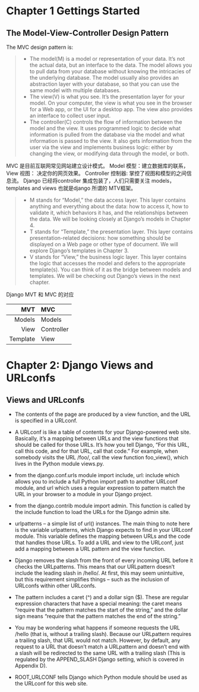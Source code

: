 # Chapter 1 Gettings Started
## The Model-View-Controller Design Pattern
The MVC design pattern is:
> - The model(M) is a model or representation of your data. It’s not the actual data, but an interface to the data. The model allows you to pull data from your database without knowing the intricacies of the underlying database. The model usually also provides an abstraction layer with your database, so that you can use the same model with multiple databases.
> - The view(V) is what you see. It’s the presentation layer for your model. On your computer, the view is what you see in the browser for a Web app, or the UI for a desktop app. The view also provides an interface to collect user input.
> - The controller(C) controls the flow of information between the model and the view. It uses programmed logic to decide what information is pulled from the database via the model and what information is passed to the view. It also gets information from the user via the view and implements business logic: either by changing the view, or modifying data through the model, or both.

MVC 是目前互联网常见网站建立设计模式。 Model 模型：建立数据库的联系， View 视图： 决定你的网页效果。 Controller 控制器: 掌控了视图和模型的之间信息流。
Django 已经将controller 集成包装了，人们只需要关注 models，templates and views 也就是django 所谓的 MTV框架。

> - M stands for “Model,” the data access layer. This layer contains anything and everything about the data: how to access it, how to validate it, which behaviors it has, and the relationships between the data. We will be looking closely at Django’s models in Chapter 4.
> - T stands for “Template,” the presentation layer. This layer contains presentation-related decisions: how something should be displayed on a Web page or other type of document. We will explore Django’s templates in Chapter 3.
> - V stands for “View,” the business logic layer. This layer contains the logic that accesses the model and defers to the appropriate template(s). You can think of it as the bridge between models and templates. We will be checking out Django’s views in the next chapter.

Django MVT 和 MVC 的对应
<br>

| MVT | MVC |
|-----:|:-----|
|Models|Models|
|View|Controller|
|Template|View|

# Chapter 2: Django Views and URLconfs
## Views and URLconfs

- The contents of the page are produced by a view function, and the URL is specified in a URLconf. 
- A URLconf is like a table of contents for your Django-powered web site. Basically, it’s a mapping between URLs and the view functions that should be called for those URLs. It’s how you tell Django, “For this URL, call this code, and for that URL, call that code.” For example, when somebody visits the URL /foo/, call the view function foo_view(), which lives in the Python module views.py.
- from the django.conf.urls module import include, url: include which allows you to include a full Python import path to another URLconf module, and url which uses a regular expression to pattern match the URL in your browser to a module in your Django project.
- from the django.contrib module import admin. This function is called by the include function to load the URLs for the Django admin site.
- urlpatterns – a simple list of url() instances. The main thing to note here is the variable urlpatterns, which Django expects to find in your URLconf module. This variable defines the mapping between URLs and the code that handles those URLs. To add a URL and view to the URLconf, just add a mapping between a URL pattern and the view function.
- Django removes the slash from the front of every incoming URL before it checks the URLpatterns. This means that our URLpattern doesn’t include the leading slash in /hello/. At first, this may seem unintuitive, but this requirement simplifies things – such as the inclusion of URLconfs within other URLconfs.
- The pattern includes a caret (^) and a dollar sign ($). These are regular expression characters that have a special meaning: the caret means “require that the pattern matches the start of the string,” and the dollar sign means “require that the pattern matches the end of the string.”
- You may be wondering what happens if someone requests the URL /hello (that is, without a trailing slash). Because our URLpattern requires a trailing slash, that URL would not match. However, by default, any request to a URL that doesn’t match a URLpattern and doesn’t end with a slash will be redirected to the same URL with a trailing slash (This is regulated by the APPEND_SLASH Django setting, which is covered in Appendix D).

- ROOT_URLCONF tells Django which Python module should be used as the URLconf for this web site.

